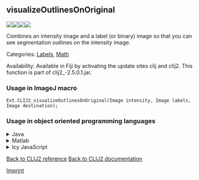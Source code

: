 ## visualizeOutlinesOnOriginal
<img src="images/mini_empty_logo.png"/><img src="images/mini_clij2_logo.png"/><img src="images/mini_clijx_logo.png"/><img src="images/mini_empty_logo.png"/>

Combines an intensity image and a label (or binary) image so that you can see segmentation outlines on the intensity image.

Categories: [Labels](https://clij.github.io/clij2-docs/reference__label), [Math](https://clij.github.io/clij2-docs/reference__math)

Availability: Available in Fiji by activating the update sites clij and clij2.
This function is part of clij2_-2.5.0.1.jar.

### Usage in ImageJ macro
```
Ext.CLIJ2_visualizeOutlinesOnOriginal(Image intensity, Image labels, Image destination);
```


### Usage in object oriented programming languages



<details>

<summary>
Java
</summary>
<pre class="highlight">// init CLIJ and GPU
import net.haesleinhuepf.clij2.CLIJ2;
import net.haesleinhuepf.clij.clearcl.ClearCLBuffer;
CLIJ2 clij2 = CLIJ2.getInstance();

// get input parameters
ClearCLBuffer intensity = clij2.push(intensityImagePlus);
ClearCLBuffer labels = clij2.push(labelsImagePlus);
destination = clij2.create(intensity);
</pre>

<pre class="highlight">
// Execute operation on GPU
clij2.visualizeOutlinesOnOriginal(intensity, labels, destination);
</pre>

<pre class="highlight">
// show result
destinationImagePlus = clij2.pull(destination);
destinationImagePlus.show();

// cleanup memory on GPU
clij2.release(intensity);
clij2.release(labels);
clij2.release(destination);
</pre>

</details>



<details>

<summary>
Matlab
</summary>
<pre class="highlight">% init CLIJ and GPU
clij2 = init_clatlab();

% get input parameters
intensity = clij2.pushMat(intensity_matrix);
labels = clij2.pushMat(labels_matrix);
destination = clij2.create(intensity);
</pre>

<pre class="highlight">
% Execute operation on GPU
clij2.visualizeOutlinesOnOriginal(intensity, labels, destination);
</pre>

<pre class="highlight">
% show result
destination = clij2.pullMat(destination)

% cleanup memory on GPU
clij2.release(intensity);
clij2.release(labels);
clij2.release(destination);
</pre>

</details>



<details>

<summary>
Icy JavaScript
</summary>
<pre class="highlight">// init CLIJ and GPU
importClass(net.haesleinhuepf.clicy.CLICY);
importClass(Packages.icy.main.Icy);

clij2 = CLICY.getInstance();

// get input parameters
intensity_sequence = getSequence();
intensity = clij2.pushSequence(intensity_sequence);
labels_sequence = getSequence();
labels = clij2.pushSequence(labels_sequence);
destination = clij2.create(intensity);
</pre>

<pre class="highlight">
// Execute operation on GPU
clij2.visualizeOutlinesOnOriginal(intensity, labels, destination);
</pre>

<pre class="highlight">
// show result
destination_sequence = clij2.pullSequence(destination)
Icy.addSequence(destination_sequence);
// cleanup memory on GPU
clij2.release(intensity);
clij2.release(labels);
clij2.release(destination);
</pre>

</details>



[Back to CLIJ2 reference](https://clij.github.io/clij2-docs/reference)
[Back to CLIJ2 documentation](https://clij.github.io/clij2-docs)

[Imprint](https://clij.github.io/imprint)
